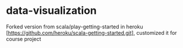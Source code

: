 # data-visualization

Forked version from scala/play-getting-started in heroku [https://github.com/heroku/scala-getting-started.git], customized it for course project
